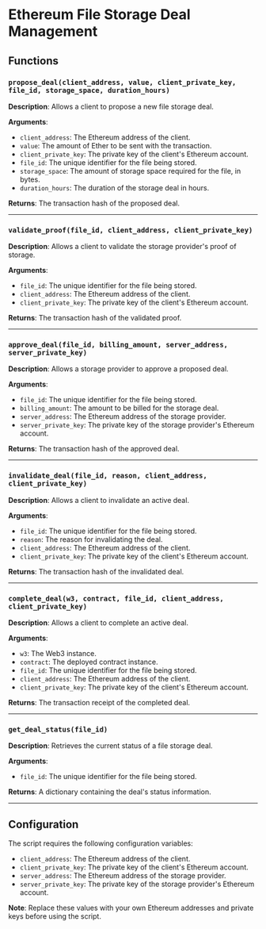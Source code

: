 # Ethereum File Storage Deal Management

## Functions

### `propose_deal(client_address, value, client_private_key, file_id, storage_space, duration_hours)`
**Description**: Allows a client to propose a new file storage deal.

**Arguments**:
- `client_address`: The Ethereum address of the client.
- `value`: The amount of Ether to be sent with the transaction.
- `client_private_key`: The private key of the client's Ethereum account.
- `file_id`: The unique identifier for the file being stored.
- `storage_space`: The amount of storage space required for the file, in bytes.
- `duration_hours`: The duration of the storage deal in hours.

**Returns**: The transaction hash of the proposed deal.

---

### `validate_proof(file_id, client_address, client_private_key)`
**Description**: Allows a client to validate the storage provider's proof of storage.

**Arguments**:
- `file_id`: The unique identifier for the file being stored.
- `client_address`: The Ethereum address of the client.
- `client_private_key`: The private key of the client's Ethereum account.

**Returns**: The transaction hash of the validated proof.

---

### `approve_deal(file_id, billing_amount, server_address, server_private_key)`
**Description**: Allows a storage provider to approve a proposed deal.

**Arguments**:
- `file_id`: The unique identifier for the file being stored.
- `billing_amount`: The amount to be billed for the storage deal.
- `server_address`: The Ethereum address of the storage provider.
- `server_private_key`: The private key of the storage provider's Ethereum account.

**Returns**: The transaction hash of the approved deal.

---

### `invalidate_deal(file_id, reason, client_address, client_private_key)`
**Description**: Allows a client to invalidate an active deal.

**Arguments**:
- `file_id`: The unique identifier for the file being stored.
- `reason`: The reason for invalidating the deal.
- `client_address`: The Ethereum address of the client.
- `client_private_key`: The private key of the client's Ethereum account.

**Returns**: The transaction hash of the invalidated deal.

---

### `complete_deal(w3, contract, file_id, client_address, client_private_key)`
**Description**: Allows a client to complete an active deal.

**Arguments**:
- `w3`: The Web3 instance.
- `contract`: The deployed contract instance.
- `file_id`: The unique identifier for the file being stored.
- `client_address`: The Ethereum address of the client.
- `client_private_key`: The private key of the client's Ethereum account.

**Returns**: The transaction receipt of the completed deal.

---

### `get_deal_status(file_id)`
**Description**: Retrieves the current status of a file storage deal.

**Arguments**:
- `file_id`: The unique identifier for the file being stored.

**Returns**: A dictionary containing the deal's status information.

---

## Configuration

The script requires the following configuration variables:
- `client_address`: The Ethereum address of the client.
- `client_private_key`: The private key of the client's Ethereum account.
- `server_address`: The Ethereum address of the storage provider.
- `server_private_key`: The private key of the storage provider's Ethereum account.

**Note**: Replace these values with your own Ethereum addresses and private keys before using the script.
